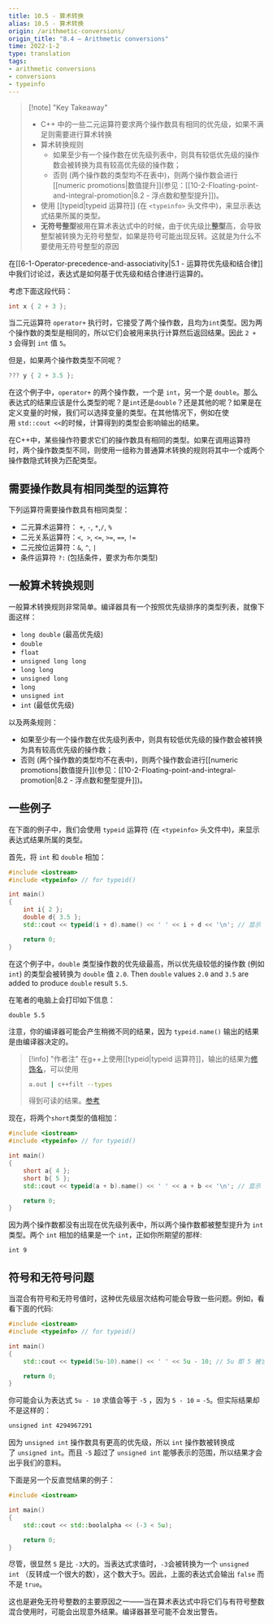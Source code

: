 ```yaml
---
title: 10.5 - 算术转换
alias: 10.5 - 算术转换
origin: /arithmetic-conversions/
origin_title: "8.4 — Arithmetic conversions"
time: 2022-1-2
type: translation
tags:
- arithmetic conversions
- conversions
- typeinfo
---
```


> [!note] "Key Takeaway"
> - C++ 中的一些二元运算符要求两个操作数具有相同的优先级，如果不满足则需要进行算术转换
> - 算术转换规则
>   - 如果至少有一个操作数在优先级列表中，则具有较低优先级的操作数会被转换为具有较高优先级的操作数；
>   - 否则 (两个操作数的类型均不在表中)，则两个操作数会进行[[numeric promotions|数值提升]](参见：[[10-2-Floating-point-and-integral-promotion|8.2 - 浮点数和整型提升]])。
> - 使用 [[typeid|typeid 运算符]] (在 `<typeinfo>` 头文件中)，来显示表达式结果所属的类型。
> - **无符号整型**被用在算术表达式中的时候，由于优先级比**整型**高，会导致整型被转换为无符号整型，如果是符号可能出现反转。这就是为什么不要使用无符号整型的原因

在[[6-1-Operator-precedence-and-associativity|5.1 - 运算符优先级和结合律]]中我们讨论过，表达式是如何基于优先级和结合律进行运算的。


考虑下面这段代码：

```cpp
int x { 2 + 3 };
```


当二元运算符 `operator+` 执行时，它接受了两个操作数，且均为`int`类型。因为两个操作数的类型是相同的，所以它们会被用来执行计算然后返回结果。因此 `2 + 3` 会得到 `int` 值 `5`。

但是，如果两个操作数类型不同呢？

```cpp
??? y { 2 + 3.5 };
```


在这个例子中，`operator+` 的两个操作数，一个是 `int`，另一个是 `double`。那么表达式的结果应该是什么类型的呢？是`int`还是`double`？还是其他的呢？如果是在定义变量的时候，我们可以选择变量的类型。在其他情况下，例如在使用 `std::cout <<`的时候，计算得到的类型会影响输出的结果。

在C++中，某些操作符要求它们的操作数具有相同的类型。如果在调用运算符时，两个操作数类型不同，则使用一组称为普通算术转换的规则将其中一个或两个操作数隐式转换为匹配类型。

## 需要操作数具有相同类型的运算符

下列运算符需要操作数具有相同类型：

-   二元算术运算符： `+`, `-`, `*`,`/`, `%`
-   二元关系运算符：`<`,` >`, `<=`, `>=`, `==`, `!=`
-   二元按位运算符：`&`, `^`, `|`
-   条件运算符 `?:` (包括条件，要求为布尔类型)

## 一般算术转换规则

一般算术转换规则非常简单。编译器具有一个按照优先级排序的类型列表，就像下面这样：

-   `long double` (最高优先级)
-   `double`
-   `float`
-   `unsigned long long`
-   `long long`
-   `unsigned long`
-   `long`
-   `unsigned int`
-   `int` (最低优先级)

以及两条规则：

-   如果至少有一个操作数在优先级列表中，则具有较低优先级的操作数会被转换为具有较高优先级的操作数；
-   否则 (两个操作数的类型均不在表中)，则两个操作数会进行[[numeric promotions|数值提升]](参见：[[10-2-Floating-point-and-integral-promotion|8.2 - 浮点数和整型提升]])。

## 一些例子

在下面的例子中，我们会使用 `typeid` 运算符 (在 `<typeinfo>` 头文件中)，来显示表达式结果所属的类型。

首先，将 `int` 和 `double` 相加：

```cpp
#include <iostream>
#include <typeinfo> // for typeid()

int main()
{
    int i{ 2 };
    double d{ 3.5 };
    std::cout << typeid(i + d).name() << ' ' << i + d << '\n'; // 显示 i + d 的类型

    return 0;
}
```


在这个例子中，`double` 类型操作数的优先级最高，所以优先级较低的操作数 (例如`int`) 的类型会被转换为 `double` 值 `2.0`. Then `double` values `2.0` and `3.5` are added to produce `double` result `5.5`.

在笔者的电脑上会打印如下信息：

```
double 5.5
```

注意，你的编译器可能会产生稍微不同的结果，因为 `typeid.name()` 输出的结果是由编译器决定的。

> [!info] "作者注"
> 在g++上使用[[typeid|typeid 运算符]]，输出的结果为[修饰名](https://en.wikipedia.org/wiki/Name_mangling)，可以使用
> ```bash
> a.out | c++filt --types
> ```
> 得到可读的结果。[参考](https://stackoverflow.com/questions/4465872/why-does-typeid-name-return-weird-characters-using-gcc-and-how-to-make-it-prin)

现在，将两个`short`类型的值相加：

```cpp
#include <iostream>
#include <typeinfo> // for typeid()

int main()
{
    short a{ 4 };
    short b{ 5 };
    std::cout << typeid(a + b).name() << ' ' << a + b << '\n'; // 显示 a + b 的类型

    return 0;
}
```

因为两个操作数都没有出现在优先级列表中，所以两个操作数都被整型提升为 `int` 类型。两个 `int` 相加的结果是一个 `int`，正如你所期望的那样:

```
int 9
```

## 符号和无符号问题

当混合有符号和无符号值时，这种优先级层次结构可能会导致一些问题。例如，看看下面的代码:

```cpp
#include <iostream>
#include <typeinfo> // for typeid()

int main()
{
    std::cout << typeid(5u-10).name() << ' ' << 5u - 10; // 5u 即 5 被当做无符号整型处理

    return 0;
}
```


你可能会认为表达式 `5u - 10` 求值会等于 `-5` ，因为 `5 - 10` = `-5`。但实际结果却不是这样的：

```bash
unsigned int 4294967291
```

因为 `unsigned int` 操作数具有更高的优先级，所以 `int` 操作数被转换成了 `unsigned int`。而且 `-5` 超过了 `unsigned int` 能够表示的范围，所以结果才会出乎我们的意料。


下面是另一个反直觉结果的例子：

```cpp
#include <iostream>

int main()
{
    std::cout << std::boolalpha << (-3 < 5u);

    return 0;
}
```


尽管，很显然 `5` 是比 `-3`大的。当表达式求值时，`-3`会被转换为一个 `unsigned int` （反转成一个很大的数），这个数大于`5`。因此，上面的表达式会输出 `false` 而不是 `true`。

这也是避免无符号整数的主要原因之一——当在算术表达式中将它们与有符号整数混合使用时，可能会出现意外结果。编译器甚至可能不会发出警告。